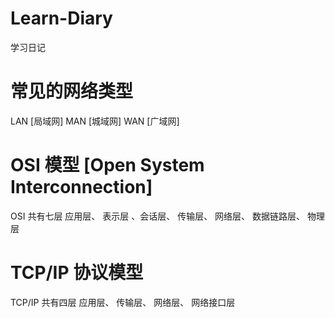 # Learn-Diary
学习日记

# 常见的网络类型
LAN [局域网]  MAN [城域网]  WAN [广域网]

# OSI 模型 [Open System Interconnection]
OSI 共有七层
应用层、 表示层 、会话层、 传输层、 网络层、 数据链路层、 物理层

# TCP/IP 协议模型
TCP/IP 共有四层
应用层、 传输层、 网络层、 网络接口层
